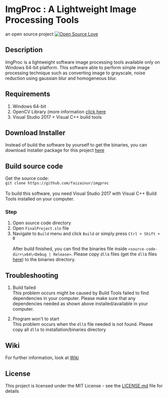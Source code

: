 # ImgProc : A Lightweight Image Processing Tools
an open source project [![Open Source Love](https://badges.frapsoft.com/os/v1/open-source.png?v=103)](https://github.com/ellerbrock/open-source-badges/)

## Description
ImgProc is a lightweight software image processing tools available only on Windows 64-bit platform. This software able to perform
simple image processing technique such as converting image to grayscale, noise reduction using gaussian blur and homogeneous blur.

## Requirements
1. Windows 64-bit
2. OpenCV Library (more information [click here](https://opencv.org/)
3. Visual Studio 2017 + Visual C++ build tools

## Download Installer
Instead of build the software by yourself to get the binaries, you can download installer package for this project [here](https://sourceforge.net/projects/imgproc/files/imgproc-setup-alpha-release-101.zip/download)

## Build source code
Get the source code: </br>
```git clone https://github.com/faizainur/imgproc```</br></br>
To build this software, you need Visual Studio 2017 with Visual C++ Build Tools installed on your computer.</br>
### Step
1. Open source code directory
2. Open ```FinalProject.sln``` file
3. Navigate to ```Build``` menu and click ```Build``` or simply press ```Ctrl + Shift + B```</br></br>
After build finished, you can find the binaries file inside ```<source-code-dir>\x64\<Debug | Release>```. Please copy ```dll```s files
(get the ```dll```s files [here](https://drive.google.com/file/d/12FJsw-BUbXrprhTwl99OwVylhVrUT6UL/view?usp=sharing)) to the binaries directory.
## Troubleshooting
1. Build failed</br>
This problem occurs might be caused by Build Tools failed to find dependencies in your computer. Please make sure that
any dependencies needed as shown above installed/available in your computer.

2. Program won't to start</br>
This problem occurs when the ```dll```s file needed is not found. Please copy all ```dll```s to installation/binaries directory

## Wiki
For further information, look at [Wiki](https://github.com/faizainur/imgproc/wiki)

## License

This project is licensed under the MIT License - see the [LICENSE.md](LICENSE) file for details
